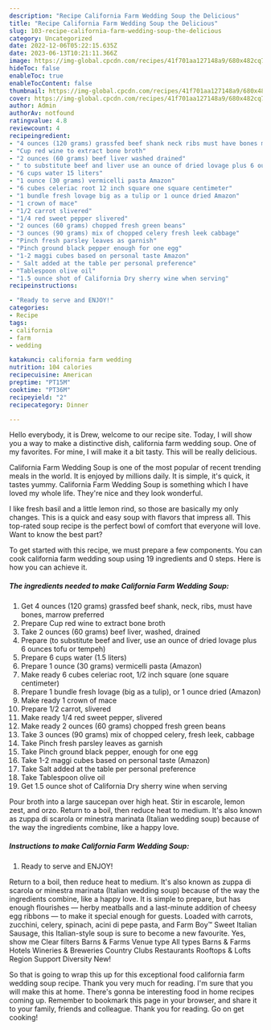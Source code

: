 ```yaml
---
description: "Recipe California Farm Wedding Soup the Delicious"
title: "Recipe California Farm Wedding Soup the Delicious"
slug: 103-recipe-california-farm-wedding-soup-the-delicious
category: Uncategorized
date: 2022-12-06T05:22:15.635Z
date: 2023-06-13T10:21:11.366Z
image: https://img-global.cpcdn.com/recipes/41f701aa127148a9/680x482cq70/california-farm-wedding-soup-recipe-main-photo.jpg
hideToc: false
enableToc: true
enableTocContent: false
thumbnail: https://img-global.cpcdn.com/recipes/41f701aa127148a9/680x482cq70/california-farm-wedding-soup-recipe-main-photo.jpg
cover: https://img-global.cpcdn.com/recipes/41f701aa127148a9/680x482cq70/california-farm-wedding-soup-recipe-main-photo.jpg
author: Admin
authorAv: notfound
ratingvalue: 4.8
reviewcount: 4
recipeingredient:
- "4 ounces (120 grams) grassfed beef shank neck ribs must have bones marrow preferred"
- "Cup red wine to extract bone broth"
- "2 ounces (60 grams) beef liver washed drained"
- " to substitute beef and liver use an ounce of dried lovage plus 6 ounces tofu or tempeh"
- "6 cups water 15 liters"
- "1 ounce (30 grams) vermicelli pasta Amazon"
- "6 cubes celeriac root 12 inch square one square centimeter"
- "1 bundle fresh lovage big as a tulip or 1 ounce dried Amazon"
- "1 crown of mace"
- "1/2 carrot slivered"
- "1/4 red sweet pepper slivered"
- "2 ounces (60 grams) chopped fresh green beans"
- "3 ounces (90 grams) mix of chopped celery fresh leek cabbage"
- "Pinch fresh parsley leaves as garnish"
- "Pinch ground black pepper enough for one egg"
- "1-2 maggi cubes based on personal taste Amazon"
- " Salt added at the table per personal preference"
- "Tablespoon olive oil"
- "1.5 ounce shot of California Dry sherry wine when serving"
recipeinstructions:

- "Ready to serve and ENJOY!"
categories:
- Recipe
tags:
- california
- farm
- wedding

katakunci: california farm wedding 
nutrition: 104 calories
recipecuisine: American
preptime: "PT15M"
cooktime: "PT36M"
recipeyield: "2"
recipecategory: Dinner

---
```



Hello everybody, it is Drew, welcome to our recipe site. Today, I will show you a way to make a distinctive dish, california farm wedding soup. One of my favorites. For mine, I will make it a bit tasty. This will be really delicious.

California Farm Wedding Soup is one of the most popular of recent trending meals in the world. It is enjoyed by millions daily. It is simple, it's quick, it tastes yummy. California Farm Wedding Soup is something which I have loved my whole life. They're nice and they look wonderful.

I like fresh basil and a little lemon rind, so those are basically my only changes. This is a quick and easy soup with flavors that impress all. This top-rated soup recipe is the perfect bowl of comfort that everyone will love. Want to know the best part?


To get started with this recipe, we must prepare a few components. You can cook california farm wedding soup using 19 ingredients and 0 steps. Here is how you can achieve it.

<!--inarticleads1-->

##### The ingredients needed to make California Farm Wedding Soup:

1. Get 4 ounces (120 grams) grassfed beef shank, neck, ribs, must have bones, marrow preferred
1. Prepare Cup red wine to extract bone broth
1. Take 2 ounces (60 grams) beef liver, washed, drained
1. Prepare  (to substitute beef and liver, use an ounce of dried lovage plus 6 ounces tofu or tempeh)
1. Prepare 6 cups water (1.5 liters)
1. Prepare 1 ounce (30 grams) vermicelli pasta (Amazon)
1. Make ready 6 cubes celeriac root, 1/2 inch square (one square centimeter)
1. Prepare 1 bundle fresh lovage (big as a tulip), or 1 ounce dried (Amazon)
1. Make ready 1 crown of mace
1. Prepare 1/2 carrot, slivered
1. Make ready 1/4 red sweet pepper, slivered
1. Make ready 2 ounces (60 grams) chopped fresh green beans
1. Take 3 ounces (90 grams) mix of chopped celery, fresh leek, cabbage
1. Take Pinch fresh parsley leaves as garnish
1. Take Pinch ground black pepper, enough for one egg
1. Take 1-2 maggi cubes based on personal taste (Amazon)
1. Take  Salt added at the table per personal preference
1. Take Tablespoon olive oil
1. Get 1.5 ounce shot of California Dry sherry wine when serving


Pour broth into a large saucepan over high heat. Stir in escarole, lemon zest, and orzo. Return to a boil, then reduce heat to medium. It&#39;s also known as zuppa di scarola or minestra marinata (Italian wedding soup) because of the way the ingredients combine, like a happy love. 

<!--inarticleads2-->

##### Instructions to make California Farm Wedding Soup:


1. Ready to serve and ENJOY!

Return to a boil, then reduce heat to medium. It&#39;s also known as zuppa di scarola or minestra marinata (Italian wedding soup) because of the way the ingredients combine, like a happy love. It is simple to prepare, but has enough flourishes — herby meatballs and a last-minute addition of cheesy egg ribbons — to make it special enough for guests. Loaded with carrots, zucchini, celery, spinach, acini di pepe pasta, and Farm Boy™ Sweet Italian Sausage, this Italian-style soup is sure to become a new favourite. Yes, show me Clear filters Barns &amp; Farms Venue type All types Barns &amp; Farms Hotels Wineries &amp; Breweries Country Clubs Restaurants Rooftops &amp; Lofts Region Support Diversity New! 

So that is going to wrap this up for this exceptional food california farm wedding soup recipe. Thank you very much for reading. I'm sure that you will make this at home. There's gonna be interesting food in home recipes coming up. Remember to bookmark this page in your browser, and share it to your family, friends and colleague. Thank you for reading. Go on get cooking!
